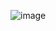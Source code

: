![image](https://github.com/Manasapothakamuru/emailMarketing/assets/115751923/0b143c18-d1df-4415-ae44-4e68e722f076)

